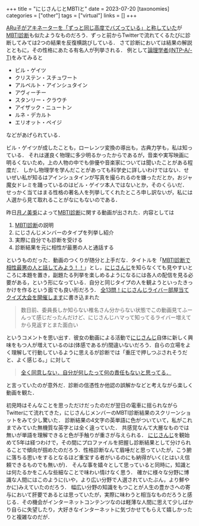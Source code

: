 +++
title = "にじさんじとMBTIと"
date = 2023-07-20
[taxonomies]
categories = ["other"]
tags = ["virtual"]
links = []
+++

[ARu子がアキネーターを「ずっと同じ高度でバズっている」と称していた](https://youtu.be/QoI8HCFMXVo?t=22)が[MBTI診断](https://www.16personalities.com/ja/%E6%80%A7%E6%A0%BC%E8%A8%BA%E6%96%AD%E3%83%86%E3%82%B9%E3%83%88)も似たようなものだろう．ずっと前からTwitterで流れてくるたびに診断してみては2つの結果を反復横跳びしている．
さて診断においては結果の解説とともに，その性格にあたる有名人が列挙される．
例として[論理学者(INTP-A/-T)](https://www.16personalities.com/ja/intp%E5%9E%8B%E3%81%AE%E6%80%A7%E6%A0%BC)をみてみると
- ビル・ゲイツ
- クリステン・スチュワート
- アルベルト・アインシュタイン
- アヴィーチー
- スタンリー・クラウチ
- アイザック・ニュートン
- ルネ・デカルト
- エリオット・ペイジ

などがあげられている．

ビル・ゲイツが成したことも，ローレンツ変換の導出も，古典力学も，私は知っている．
それは運良く物理に多少明るかったからであるが，音楽や実写映画に明るくないため，上の人物の中でも俳優や音楽家については聞いたことがある程度だ．
しかし物理学を学んだことがあっても科学史に詳しいわけではない．せいぜい私が知るはアインシュタインが写真を撮られるのを嫌っただとか，おジャ魔女ドレミを踊っているのはビル・ゲイツ本人ではないとか，そのくらいだ．
せっかく当てはまる性格の著名人を列挙してくれたところ申し訳ないが，私には人選から見て取れることがなにもないのである．

昨日[月ノ美兎](https://www.youtube.com/@TsukinoMito)によって[MBTI診断](https://www.16personalities.com/ja/%E6%80%A7%E6%A0%BC%E8%A8%BA%E6%96%AD%E3%83%86%E3%82%B9%E3%83%88)に関する動画が出された．内容としては
1. [MBTI診断](https://www.16personalities.com/ja/%E6%80%A7%E6%A0%BC%E8%A8%BA%E6%96%AD%E3%83%86%E3%82%B9%E3%83%88)の説明
1. にじさんじメンバーのタイプを列挙し紹介
1. 実際に自分でも診断を受ける
1. 診断結果を元に相性が最悪の人と通話する

というものだった．動画のつくりが随分と上手だな．タイトルを「[MBTI診断で相性最悪の人と話してみよう！！](https://youtu.be/OoRm20xsq4o)」とし，[にじさんじ](https://www.nijisanji.jp)を知らなくても見やすいところに本題を置き，副題たる列挙を楽しめるようになるには各人の配信を見る必要がある，という形になっている．自分と同じタイプの人を観ようといったきっかけを作るという面でも良い形だろう．
[全13問！にじさんじライバー部屋当てクイズ大会を開催します](https://youtu.be/N5s4TfiAkdU)に書き込まれた
> 数日前、委員長しか知らない椎名さん分からない状態でこの動画見てふーんって感じだったんだけど、にじさんじハマって知ってるライバー増えてから見返すとまた面白い

というコメントを思い出す．彼女の動画による活動で[にじさんじ](https://www.nijisanji.jp)自体に新しく興味をもつ人が増えているのは(体感であるが)間違いないだろう．自らの立場をよく理解して行動しているように思えるが診断では「重圧で押しつぶされそうだと、よく感じる。」に対して
> [全く同意しない．自分が何したって何の責任もないと思ってる．](https://youtu.be/OoRm20xsq4o?t=689)

と言っていたのが意外だ．診断の信憑性か他認の誤解かなどと考えながら楽しく動画を観た．

初見時はそんなことを思っただけだったのだが翌日の電車に揺られながらTwitterにて流れてきた，にじさんじメンバーのMBTI診断結果のスクリーンショットをみて少し驚いた．
診断結果の4文字の英単語に色がついていて，私がこれまでみていた無機質な英字とは全く違っていた．
共感覚なんて大層なものでは無いが単語を理解できると色が手触りが重さが与えられる．
[にじさんじ](https://www.nijisanji.jp)を観始めて5年は経つわけで，その間にプロファイルを把握し診断結果として分けられることで傾向が掴めたのだろう．性格診断なんて眉唾だと思っていたが，こう腑に落ちる思いをするとなるほど重宝する者がいるのにも納得がいく(とはいえ信頼できるものでも無いが)．
そんな事を嬉々として思っていると同時に，知識とは何たるかをこんな些細なことで味わい情けなく思う．
確かに様々な分野に博識な人間にはこのように(いや，より広い分野で人選されていたぶん，より鮮やかに)みえていたのだろう．
幅広い分野の知識をもつことが人生の豊かさへの寄与において肝要であるとは思っていたが，実際に味わうと相当なものだろうと感じる．その機会がインターネットコンテンツなのは軽薄な人間に思えて少しばかり自らに失望したり，大好きなインターネットに気づかせてもらえて嬉しかったりと複雑なのだが．
